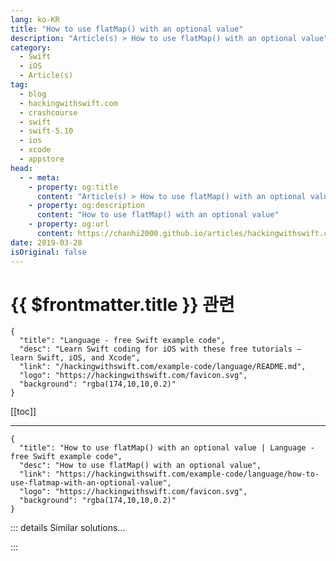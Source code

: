 ```yaml
---
lang: ko-KR
title: "How to use flatMap() with an optional value"
description: "Article(s) > How to use flatMap() with an optional value"
category:
  - Swift
  - iOS
  - Article(s)
tag: 
  - blog
  - hackingwithswift.com
  - crashcourse
  - swift
  - swift-5.10
  - ios
  - xcode
  - appstore
head:
  - - meta:
    - property: og:title
      content: "Article(s) > How to use flatMap() with an optional value"
    - property: og:description
      content: "How to use flatMap() with an optional value"
    - property: og:url
      content: https://chanhi2000.github.io/articles/hackingwithswift.com/example-code/language/how-to-use-flatmap-with-an-optional-value.html
date: 2019-03-28
isOriginal: false
---
```


# {{ $frontmatter.title }} 관련

```component VPCard
{
  "title": "Language - free Swift example code",
  "desc": "Learn Swift coding for iOS with these free tutorials – learn Swift, iOS, and Xcode",
  "link": "/hackingwithswift.com/example-code/language/README.md",
  "logo": "https://hackingwithswift.com/favicon.svg",
  "background": "rgba(174,10,10,0.2)"
}
```

[[toc]]

---

```component VPCard
{
  "title": "How to use flatMap() with an optional value | Language - free Swift example code",
  "desc": "How to use flatMap() with an optional value",
  "link": "https://hackingwithswift.com/example-code/language/how-to-use-flatmap-with-an-optional-value",
  "logo": "https://hackingwithswift.com/favicon.svg",
  "background": "rgba(174,10,10,0.2)"
}
```

<!-- TODO: 작성 -->

<!-- 

The `flatMap()` method of optionals allows you to transform the optional if it has a value, or do nothing if it is empty. This makes for shorter and more expressive code than doing a regular unwrap, and doesn’t require you to change your data type.

Using `flatMap()` with optionals is similar to using `map()`, with one important difference: if your transformation closure returns an optional, `flatMap()` will combine that optional with the existing optional, whereas `map()` will keep them both.

Here’s a practical example so you can see the difference:

```swift
let stringNumber: String? = "5"
let intNumber = stringNumber.map { Int($0) }
```

When that code runs, `intNumber` will be an `Int??` – an optional optional integer. This is because we already have optionality from `stringNumber`, and the `Int` initializer from a string also returns an optional, so `map()` just puts them together.

In comparison, `flatMap()` acts differently:

```swift
let flatMapNumber = stringNumber.flatMap { Int($0) }
```

That will return a regular `Int?`, meaning that either the whole thing exists or nothing exists – it’s easier to work with.

-->

::: details Similar solutions…

<!--
/example-code/language/optional-vs-implicitly-unwrapped-optional-whats-the-difference">Optional vs implicitly unwrapped optional: what’s the difference? 
/example-code/language/how-to-use-map-with-an-optional-value">How to use map() with an optional value 
/example-code/language/what-is-an-optional-value-in-swift">What is an optional value in Swift? 
/example-code/language/what-is-a-monad">What is a monad? 
/quick-start/swiftui/all-swiftui-property-wrappers-explained-and-compared">All SwiftUI property wrappers explained and compared</a>
-->

:::

